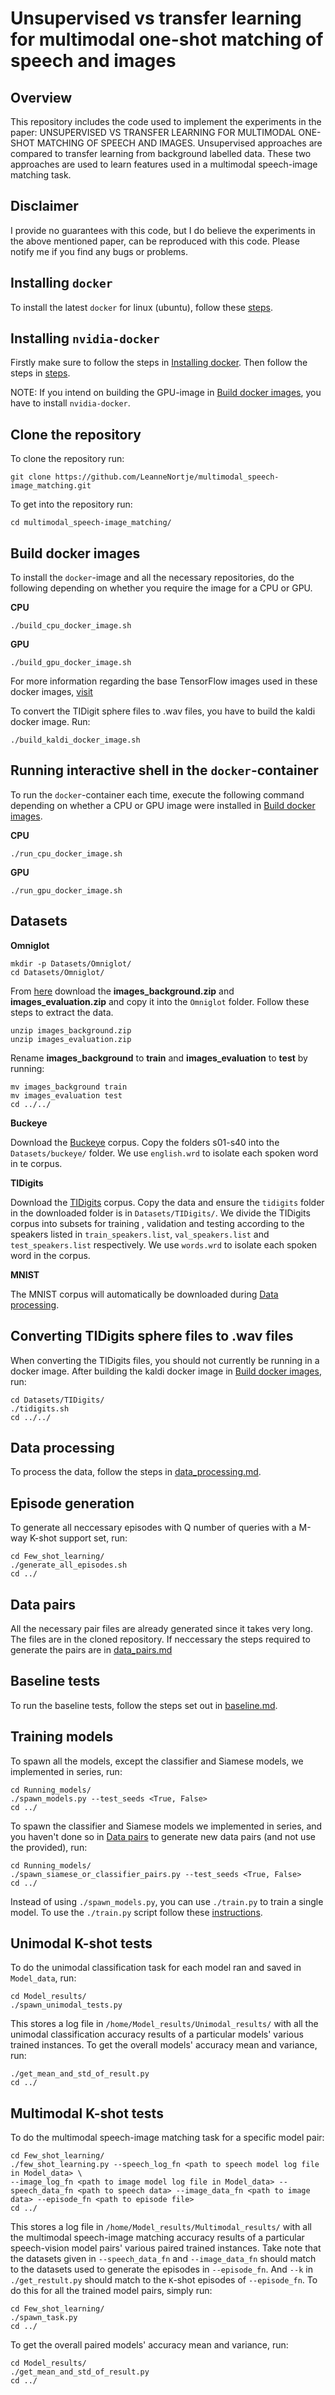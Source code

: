 # Unsupervised vs transfer learning for multimodal one-shot matching of speech and images

## Overview

This repository includes the code used to implement the experiments in the paper: UNSUPERVISED VS TRANSFER LEARNING FOR MULTIMODAL ONE-SHOT MATCHING OF SPEECH AND IMAGES. Unsupervised approaches are compared to transfer learning from background labelled data. These two approaches are used to learn features used in a multimodal speech-image matching task. 

## Disclaimer

I provide no guarantees with this code, but I do believe the experiments in the above mentioned paper, can be reproduced with this code. Please notify me if you find any bugs or problems. 

## Installing `docker`

To install the latest `docker` for linux (ubuntu), follow these [steps](install_docker.md).

## Installing `nvidia-docker`

Firstly make sure to follow the steps in [Installing docker](#Installing-docker). Then follow the steps in [steps](install_nvidia_docker.md).

NOTE: If you intend on building the GPU-image in [Build docker images](#Build-docker-images), you have to install `nvidia-docker`. 

## Clone the repository 

To clone the repository run:

```
git clone https://github.com/LeanneNortje/multimodal_speech-image_matching.git
```

To get into the repository run:

```
cd multimodal_speech-image_matching/
```

## Build docker images

To install the `docker`-image and all the necessary repositories, do the following depending on whether you require the image for a CPU or GPU.

**CPU**

```
./build_cpu_docker_image.sh
```

**GPU**

```
./build_gpu_docker_image.sh
```

For more information regarding the base TensorFlow images used in these docker images, [visit](https://hub.docker.com/r/tensorflow/tensorflow/.)

To convert the TIDigit sphere files to .wav files, you have to build the kaldi docker image. Run:

```
./build_kaldi_docker_image.sh
```
## Running interactive shell in the `docker`-container

To run the `docker`-container each time, execute the following command depending on whether a CPU or GPU image were installed in [Build docker images](#Build-docker-images).

**CPU**

```
./run_cpu_docker_image.sh
```

**GPU**

```
./run_gpu_docker_image.sh
```

## Datasets


**Omniglot**
```
mkdir -p Datasets/Omniglot/
cd Datasets/Omniglot/
```

From [here](https://github.com/brendenlake/omniglot/tree/master/python) download the **images_background.zip** and **images_evaluation.zip** and copy it into the `Omniglot` folder. Follow these steps to extract the data. 


```
unzip images_background.zip
unzip images_evaluation.zip
```

Rename **images_background** to **train** and **images_evaluation** to **test** by running:

```
mv images_background train
mv images_evaluation test
cd ../../
```

**Buckeye**

Download the [Buckeye](https://buckeyecorpus.osu.edu/) corpus. Copy the folders s01-s40 into the `Datasets/buckeye/` folder. We use `english.wrd` to isolate each spoken word in te corpus. 

**TIDigits**

Download the [TIDigits](https://catalog.ldc.upenn.edu/LDC93S10) corpus. Copy the data and ensure the `tidigits` folder in the downloaded folder is in `Datasets/TIDigits/`. We divide the TIDigits corpus into subsets for training , validation  and testing according to the speakers listed in `train_speakers.list`, `val_speakers.list` and `test_speakers.list` respectively. We use `words.wrd` to isolate each spoken word in the corpus. 


**MNIST**

The MNIST corpus will automatically be downloaded during [Data processing](#Data-processing).

## Converting TIDigits sphere files to .wav files

When converting the TIDigits files, you should not currently be running in a docker image. After building the kaldi docker image in [Build docker images](#Build-docker-images), run:

```
cd Datasets/TIDigits/
./tidigits.sh
cd ../../
```

## Data processing

To process the data, follow the steps in [data_processing.md](Data_processing/data_processing.md).

## Episode generation

To generate all neccessary episodes with Q number of queries with a M-way K-shot support set, run:

```
cd Few_shot_learning/
./generate_all_episodes.sh
cd ../
```
 
## Data pairs

All the necessary pair files are already generated since it takes very long. The files are in the cloned repository. If neccessary the steps required to generate the pairs are in [data_pairs.md](Data_pairs/data_pairs.md) 

## Baseline tests

To run the baseline tests, follow the steps set out in [baseline.md](Few_shot_learning/baseline.md).

## Training models

To spawn all the models, except the classifier and Siamese models, we implemented in series, run:

```
cd Running_models/
./spawn_models.py --test_seeds <True, False>
cd ../
```

To spawn the classifier and Siamese models we implemented in series, and you haven't done so in [Data pairs](#Data-pairs) to generate new data pairs (and not use the provided), run:

```
cd Running_models/
./spawn_siamese_or_classifier_pairs.py --test_seeds <True, False>
cd ../
```

Instead of using `./spawn_models.py`, you can use `./train.py` to train a single model. To use the `./train.py` script follow these [instructions](Running_models/training_parameters.md).  

## Unimodal K-shot tests

To do the unimodal classification task for each model ran and saved in `Model_data`, run:

```
cd Model_results/
./spawn_unimodal_tests.py
```

This stores a log file in `/home/Model_results/Unimodal_results/` with all the unimodal classification accuracy results of a particular models' various trained instances. To get the overall models' accuracy mean and variance, run:

```
./get_mean_and_std_of_result.py
cd ../
```

## Multimodal K-shot tests

To do the multimodal speech-image matching task for a specific model pair:

```
cd Few_shot_learning/
./few_shot_learning.py --speech_log_fn <path to speech model log file in Model_data> \
--image_log_fn <path to image model log file in Model_data> --speech_data_fn <path to speech data> --image_data_fn <path to image data> --episode_fn <path to episode file>
cd ../
```

This stores a log file in `/home/Model_results/Multimodal_results/` with all the multimodal speech-image matching accuracy results of a particular speech-vision model pairs' various paired trained instances. Take note that the datasets given in `--speech_data_fn` and `--image_data_fn` should match to the datasets used to generate the episodes in `--episode_fn`. And `--k` in `./get_restult.py` should match to the `K`-shot episodes of `--episode_fn`. To do this for all the trained model pairs, simply run: 

```
cd Few_shot_learning/
./spawn_task.py
cd ../
```

To get the overall paired models' accuracy mean and variance, run:

```
cd Model_results/
./get_mean_and_std_of_result.py
cd ../
```